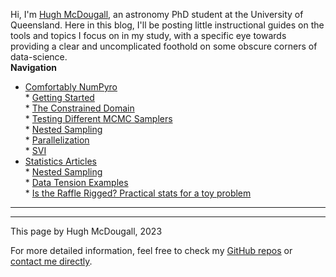   
  
Hi, I'm [Hugh McDougall](hughmcdougall.github.io/), an astronomy PhD student at the University of Queensland. Here in this blog, I'll be posting little instructional guides on the tools and topics I focus on in my study, with a specific eye towards providing a clear and uncomplicated foothold on some obscure corners of data-science.  
**Navigation**  
* [Comfortably NumPyro](.\02_numpyro\./blog_numpyrohome.html)  
	  * [Getting Started](.\02_numpyro\01_gettingstarted\./page.html)  
	  * [The Constrained Domain](.\02_numpyro\02_constraineddomain\./page.html)  
	  * [Testing Different MCMC Samplers](.\02_numpyro\03_mcmcsamplers\./page.html)  
	  * [Nested Sampling](.\02_numpyro\04_nestedsampling\./page.html)  
	  * [Parallelization](.\02_numpyro\05_parallelizing\./page.html)  
	  * [SVI](.\02_numpyro\06_SVI\./page.html)  
* [Statistics Articles](.\03_stats\./page.html)  
	  * [Nested Sampling](.\03_stats\01_nestedsampling\./page.html)  
	  * [Data Tension Examples](.\03_stats\02_suspiciousness\./page.html)  
	  * [Is the Raffle Rigged? Practical stats for a toy problem](.\03_stats\03_raffle\./page.html)  
  
---------  
  
  
  
  
---------  
  
This page by Hugh McDougall, 2023  
  
  
  
For more detailed information, feel free to check my [GitHub repos](https://github.com/HughMcDougall/) or [contact me directly](hughmcdougallemail@gmail.com).  
  

